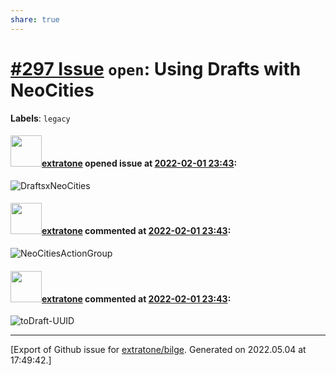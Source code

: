```yaml
---
share: true
---
```

# [\#297 Issue](https://github.com/extratone/bilge/issues/297) `open`: Using Drafts with NeoCities
**Labels**: `legacy`


#### <img src="https://avatars.githubusercontent.com/u/43663476?u=5047287ff0b8c3ce7f7e5858d204c9b3e57d8e44&v=4" width="50">[extratone](https://github.com/extratone) opened issue at [2022-02-01 23:43](https://github.com/extratone/bilge/issues/297):

![DraftsxNeoCities](https://user-images.githubusercontent.com/43663476/152070046-41f84855-408d-44c2-bfaa-8b038331d9a6.png)

#### <img src="https://avatars.githubusercontent.com/u/43663476?u=5047287ff0b8c3ce7f7e5858d204c9b3e57d8e44&v=4" width="50">[extratone](https://github.com/extratone) commented at [2022-02-01 23:43](https://github.com/extratone/bilge/issues/297#issuecomment-1027977228):

![NeoCitiesActionGroup](https://user-images.githubusercontent.com/43663476/152169590-518d1043-c02b-49a1-9f19-76699362ab96.png)

#### <img src="https://avatars.githubusercontent.com/u/43663476?u=5047287ff0b8c3ce7f7e5858d204c9b3e57d8e44&v=4" width="50">[extratone](https://github.com/extratone) commented at [2022-02-01 23:43](https://github.com/extratone/bilge/issues/297#issuecomment-1038126806):

![toDraft-UUID](https://user-images.githubusercontent.com/43663476/153755878-5b40147a-040b-4e8f-83ae-ce187d40ec0d.png)


-------------------------------------------------------------------------------



[Export of Github issue for [extratone/bilge](https://github.com/extratone/bilge). Generated on 2022.05.04 at 17:49:42.]
